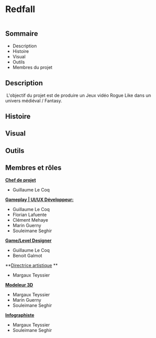 # Redfall

![]()



## Sommaire

- Description
- Histoire
- Visual
- Outils
- Membres du projet



## Description

​		L'objectif du projet est de produire un Jeux vidéo Rogue Like dans un univers médiéval / Fantasy.



## Histoire





## Visual



## Outils





## Membres et rôles

**<u>Chef de projet</u>** 

- Guillaume Le Coq



**<u>Gameplay | UI/UX Développeur:</u>**

- Guillaume Le Coq
- Florian Lafuente
- Clément Mehaye
- Marin Guerny
- Souleimane Seghir



**<u>Game/Level Designer</u>**

- Guillaume Le Coq
- Benoit Galmot



**<u>Directrice artistique</u> **

- Margaux Teyssier



**<u>Modeleur 3D</u>**

- Margaux Teyssier
- Marin Guerny
- Souleimane Seghir



**<u>Infographiste</u>**

- Margaux Teyssier
- Souleimane Seghir